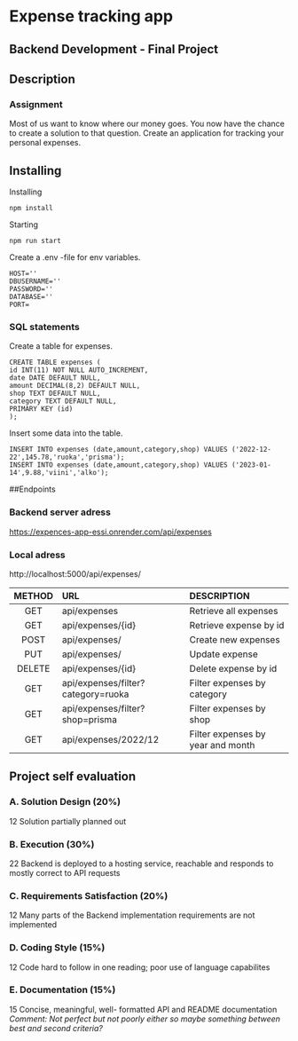 # Expense tracking app

## Backend Development - Final Project

## Description

### Assignment

Most of us want to know where our money goes. You now have the chance to create a solution to that question. Create an application for tracking your personal expenses.

## Installing

Installing

```
npm install
```

Starting

```
npm run start
```

Create a .env -file for env variables.

```
HOST=''
DBUSERNAME=''
PASSWORD=''
DATABASE=''
PORT=
```

### SQL statements

Create a table for expenses.

```
CREATE TABLE expenses (
id INT(11) NOT NULL AUTO_INCREMENT,
date DATE DEFAULT NULL,
amount DECIMAL(8,2) DEFAULT NULL,
shop TEXT DEFAULT NULL,
category TEXT DEFAULT NULL,
PRIMARY KEY (id)
);
```

Insert some data into the table.

```
INSERT INTO expenses (date,amount,category,shop) VALUES ('2022-12-22',145.78,'ruoka','prisma');
INSERT INTO expenses (date,amount,category,shop) VALUES ('2023-01-14',9.88,'viini','alko');
```

##Endpoints

### Backend server adress

https://expences-app-essi.onrender.com/api/expenses

### Local adress

http://localhost:5000/api/expenses/

| METHOD | URL                                | DESCRIPTION                       |
| :----: | :--------------------------------- | :-------------------------------- |
|  GET   | api/expenses                       | Retrieve all expenses             |
|  GET   | api/expenses/{id}                  | Retrieve expense by id            |
|  POST  | api/expenses/                      | Create new expenses               |
|  PUT   | api/expenses/                      | Update expense                    |
| DELETE | api/expenses/{id}                  | Delete expense by id              |
|  GET   | api/expenses/filter?category=ruoka | Filter expenses by category       |
|  GET   | api/expenses/filter?shop=prisma    | Filter expenses by shop           |
|  GET   | api/expenses/2022/12               | Filter expenses by year and month |

## Project self evaluation

### A. Solution Design (20%)

12 Solution partially planned out

### B. Execution (30%)

22 Backend is deployed to a hosting service, reachable and responds to mostly correct to API requests

### C. Requirements Satisfaction (20%)

12 Many parts of the Backend implementation requirements are not implemented

### D. Coding Style (15%)

12 Code hard to follow in one reading; poor use of language capabilites

### E. Documentation (15%)

15 Concise, meaningful, well- formatted API and README documentation
_Comment: Not perfect but not poorly either so maybe something between best and second criteria?_
